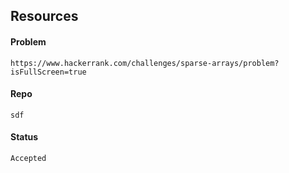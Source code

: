 ## Resources

#### Problem

    https://www.hackerrank.com/challenges/sparse-arrays/problem?isFullScreen=true

#### Repo
    sdf
#### Status
    Accepted
